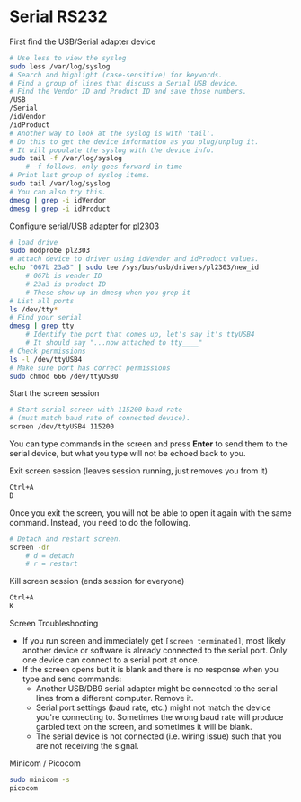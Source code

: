 # Serial RS232

First find the USB/Serial adapter device

```bash
# Use less to view the syslog
sudo less /var/log/syslog
# Search and highlight (case-sensitive) for keywords.
# Find a group of lines that discuss a Serial USB device.
# Find the Vendor ID and Product ID and save those numbers.
/USB
/Serial
/idVendor
/idProduct
# Another way to look at the syslog is with 'tail'.
# Do this to get the device information as you plug/unplug it.
# It will populate the syslog with the device info.
sudo tail -f /var/log/syslog
	# -f follows, only goes forward in time
# Print last group of syslog items.
sudo tail /var/log/syslog
# You can also try this.
dmesg | grep -i idVendor
dmesg | grep -i idProduct
```

Configure serial/USB adapter for pl2303

```bash
# load drive
sudo modprobe pl2303
# attach device to driver using idVendor and idProduct values.
echo "067b 23a3" | sudo tee /sys/bus/usb/drivers/pl2303/new_id
	# 067b is vender ID
	# 23a3 is product ID
	# These show up in dmesg when you grep it
# List all ports
ls /dev/tty*
# Find your serial
dmesg | grep tty
	# Identify the port that comes up, let's say it's ttyUSB4
	# It should say "...now attached to tty____"
# Check permissions
ls -l /dev/ttyUSB4
# Make sure port has correct permissions
sudo chmod 666 /dev/ttyUSB0
```

Start the screen session

```bash
# Start serial screen with 115200 baud rate
# (must match baud rate of connected device).
screen /dev/ttyUSB4 115200
```

You can type commands in the screen and press **Enter** to send them to the serial device, but what you type will not be echoed back to you.

Exit screen session (leaves session running, just removes you from it)

```bash
Ctrl+A
D
```

Once you exit the screen, you will not be able to open it again with the same command. Instead, you need to do the following.

```bash
# Detach and restart screen.
screen -dr
	# d = detach
	# r = restart
```

Kill screen session (ends session for everyone)

```bash
Ctrl+A
K
```

Screen Troubleshooting

- If you run screen and immediately get `[screen terminated]`, most likely another device or software is already connected to the serial port. Only one device can connect to a serial port at once.
- If the screen opens but it is blank and there is no response when you type and send commands:
	- Another USB/DB9 serial adapter might be connected to the serial lines from a different computer. Remove it.
	- Serial port settings (baud rate, etc.) might not match the device you're connecting to. Sometimes the wrong baud rate will produce garbled text on the screen, and sometimes it will be blank.
	- The serial device is not connected (i.e. wiring issue) such that you are not receiving the signal.

Minicom / Picocom

```bash
sudo minicom -s
picocom
```